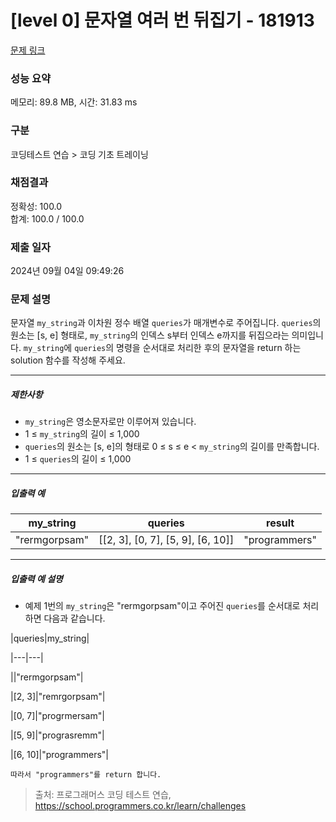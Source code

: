 # [level 0] 문자열 여러 번 뒤집기 - 181913 

[문제 링크](https://school.programmers.co.kr/learn/courses/30/lessons/181913) 

### 성능 요약

메모리: 89.8 MB, 시간: 31.83 ms

### 구분

코딩테스트 연습 > 코딩 기초 트레이닝

### 채점결과

정확성: 100.0<br/>합계: 100.0 / 100.0

### 제출 일자

2024년 09월 04일 09:49:26

### 문제 설명

<p>문자열 <code>my_string</code>과 이차원 정수 배열 <code>queries</code>가 매개변수로 주어집니다. <code>queries</code>의 원소는 [s, e] 형태로, <code>my_string</code>의 인덱스 s부터 인덱스 e까지를 뒤집으라는 의미입니다. <code>my_string</code>에 <code>queries</code>의 명령을 순서대로 처리한 후의 문자열을 return 하는 solution 함수를 작성해 주세요.</p>

<hr>

<h5>제한사항</h5>

<ul>
<li><code>my_string</code>은 영소문자로만 이루어져 있습니다.</li>
<li>1 ≤ <code>my_string</code>의 길이 ≤ 1,000</li>
<li><code>queries</code>의 원소는 [s, e]의 형태로 0 ≤ s ≤ e &lt; <code>my_string</code>의 길이를 만족합니다.</li>
<li>1 ≤ <code>queries</code>의 길이 ≤ 1,000</li>
</ul>

<hr>

<h5>입출력 예</h5>
<table class="table">
        <thead><tr>
<th>my_string</th>
<th>queries</th>
<th>result</th>
</tr>
</thead>
        <tbody><tr>
<td>"rermgorpsam"</td>
<td>[[2, 3], [0, 7], [5, 9], [6, 10]]</td>
<td>"programmers"</td>
</tr>
</tbody>
      </table>
<hr>

<h5>입출력 예 설명</h5>

<ul>
<li>예제 1번의 <code>my_string</code>은 "rermgorpsam"이고 주어진 <code>queries</code>를 순서대로 처리하면 다음과 같습니다.</li>
</ul>

<p>|queries|my_string|</p>

<p>|---|---|</p>

<p>||"rermgorpsam"|</p>

<p>|[2, 3]|"remrgorpsam"|</p>

<p>|[0, 7]|"progrmersam"|</p>

<p>|[5, 9]|"prograsremm"|</p>

<p>|[6, 10]|"programmers"|</p>
<div class="highlight"><pre class="codehilite"><code>따라서 "programmers"를 return 합니다.
</code></pre></div>

> 출처: 프로그래머스 코딩 테스트 연습, https://school.programmers.co.kr/learn/challenges
